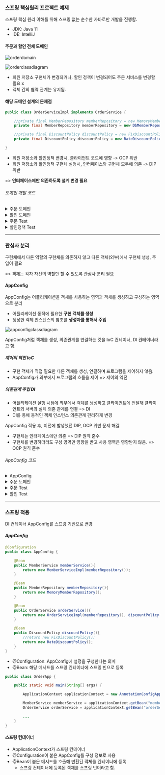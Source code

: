 ### 스프링 핵심원리 프로젝트 예제

스프링 핵심 원리 이해를 위해 스프링 없는 순수한 자바로만 개발을 진행함.

- JDK: Java 11
- IDE: IntelliJ

#### 주문과 할인 전체 도메인

![orderdomain](https://user-images.githubusercontent.com/68267278/160562399-f180aa3f-2739-4083-8030-e4ac0350cc67.png)



![orderclassdiagram](https://user-images.githubusercontent.com/68267278/160534462-3145fff5-0fc2-45d6-93da-d43c92213bda.png)

- 회원 저장소 구현체가 변경되거나, 할인 정책이 변경되어도 주문 서비스를 변경할 필요 x
- 객체 간의 협력 관계는 유지됨.


#### 해당 도메인 설계의 문제점

``` java
public class OrderServiceImpl implements OrderService {

    //private final MemberRepository memberRepository = new MemoryMemberRepository();
    private final MemberRepository memberRepository = new DbMemberRepository();

    //private final DiscountPolicy discountPolicy = new FixDiscountPolicy();
    private final DiscountPolicy discountPolicy = new RateDiscountPolicy();

}

```

- 회원 저장소와 할인정책 변경시, 클라이언트 코드에 영향 -> OCP 위반
- 회원 저장소와 할인정책 구현체 설정시, 인터페이스와 구현체 모두에 의존 -> DIP 위반

=> <b>인터페이스에만 의존하도록 설계 변경 필요</b>

###### 도메인 개발 코드
<details>
<summary>주문 도메인</summary>

``` java
public interface OrderService {

    //주문 생성 후 주문 결과 반환
    Order createOrder(Long memberId, String itemName, int itemPrice);
}

```

``` java
public class OrderServiceImpl implements OrderService {

    private final MemberRepository memberRepository = new MemoryMemberRepository();
    private final DiscountPolicy discountPolicy = new FixDiscountPolicy();

    @Override
    public Order createOrder(Long memberId, String itemName, int itemPrice) {
        Member member = memberRepository.findById(memberId);
        int discountPrice = discountPolicy.discount(member, itemPrice);

        return new Order(memberId, itemName, itemPrice, discountPrice);
    }
}

```
</details>

<details>
<summary>할인 도메인</summary>

``` java
public interface DiscountPolicy {

    //return 할인 대상 금액
    int discount(Member member, int price);
}
```

``` java
public class FixDiscountPolicy implements DiscountPolicy{

    private int discountFixAmount = 1000; //1000원 할인

    @Override
    public int discount(Member member, int price) {
        if(member.getGrade()== Grade.VIP){
            return discountFixAmount;
        }else {
            return 0;
        }
    }
}
```

``` java
public class RateDiscountPolicy implements DiscountPolicy{

    private int discountPercent = 10;

    @Override
    public int discount(Member member, int price) {
        if(member.getGrade()== Grade.VIP){
            return price * discountPercent/100;
        }
        else{
            return 0;
        }
    }
}
```
</details>

<details>
<summary>주문 Test</summary>

``` java
class OrderAppTest {

    MemberService memberService = new MemberServiceImpl();
    OrderService orderService = new OrderServiceImpl();

    @Test
    void createOrder() {
        Long memberId = 1L;
        Member member = new Member(memberId, "memberA", Grade.VIP);
        memberService.join(member);

        Order order = orderService.createOrder(memberId, "itemA", 10000);
        Assertions.assertThat(order.getDiscountPrice()).isEqualTo(1000);
    }
}
```
</details>

<details>
<summary>할인정책 Test</summary>

``` java

class RateDiscountPolicyTest {

    RateDiscountPolicy discountPolicy = new RateDiscountPolicy();

    @Test
    @DisplayName("VIP는 10% 할인이 적용되어야 한다")
    void vip_o() {
        //given
        Member member = new Member(1L, "memberVIP", Grade.VIP);

        //when
        int discount = discountPolicy.discount(member, 10000);

        //then
        Assertions.assertThat(discount).isEqualTo(1000);
    }

    @Test
    @DisplayName("VIP가 아니면 할인이 적용되지 않아야 한다")
    void vip_x(){
        //given
        Member member = new Member(2L, "memberBASIC", Grade.BASIC);

        //when
        int discount = discountPolicy.discount(member, 10000);

        //then
        Assertions.assertThat(discount).isEqualTo(0);
    }
}
```
</details>

----

### 관심사 분리

구현체에서 다른 역할의 구현체를 의존하지 않고 다른 객체(외부)에서 구현체 생성, 주입이 필요

=> 객체는 각자 자신의 역할만 할 수 있도록 관심사 분리 필요

#### AppConfig

AppConfig는 어플리케이션을 객체를 사용하는 영역과 객체를 생성하고 구성하는 영역으로 분리

- 어플리케이션 동작에 필요한 <b>구현 객체를 생성</b>
- 생성한 객체 인스턴스의 참조를 <b>생성자를 통해서 주입</b>

![appconfigclassdiagram](https://user-images.githubusercontent.com/68267278/160762757-474063cd-4a8b-4dd6-a19e-9f2a3103ab49.png)


AppConfig처럼 객체를 생성, 의존관계를 연결하는 것을 IoC 컨테이너, DI 컨테이너라고 함.

##### 제어의 역전 IoC

- 구현 객체가 직접 필요한 다른 객체를 생성, 연결하며 프로그램을 제어하지 않음.
- AppConfig가 외부에서 프로그램의 흐름을 제어 => 제어의 역전

##### 의존관계 주입 DI

- 어플리케이션 실행 시점에 외부에서 객체를 생성하고 클라이언트에 전달해 클라이언트와 서버의 실제 의존 관계를 연결 => DI
- DI를 통해 동적인 객체 인스턴스 의존관계 편리하게 변경


AppConfig 적용 후, 이전에 발생했던 DIP, OCP 위반 문제 해결

- 구현체는 인터페이스에만 의존 => DIP 원칙 준수
- 구현체를 변경하더라도 구성 영역만 영향을 받고 사용 영역은 영향받지 않음. => OCP 원칙 준수

###### AppConfig 코드
<details>
<summary>AppConfig</summary>

``` java
public class AppConfig {

    public MemberService memberService(){
        return new MemberServiceImpl(memberRepository());
    }
    
    public MemberRepository memberRepository(){
        return new MemoryMemberRepository();
    }

    public OrderService orderService(){
        return new OrderServiceImpl(memberRepository(), discountPolicy());
    }

    public DiscountPolicy discountPolicy(){
        //return new FixDiscountPolicy();
        return new RateDiscountPolicy();
    }
}

```
</details>

<details>
<summary>주문 도메인</summary>

``` java
public class OrderServiceImpl implements OrderService {

    private final MemberRepository memberRepository;
    private final DiscountPolicy discountPolicy;

    public OrderServiceImpl(MemberRepository memberRepository, DiscountPolicy discountPolicy) {
        this.memberRepository = memberRepository;
        this.discountPolicy = discountPolicy;
    }

    @Override
    public Order createOrder(Long memberId, String itemName, int itemPrice) {
        Member member = memberRepository.findById(memberId);
        int discountPrice = discountPolicy.discount(member, itemPrice);

        return new Order(memberId, itemName, itemPrice, discountPrice);
    }
}

```
</details>

<details>
<summary>주문 Test</summary>

``` java
class OrderAppTest {

    MemberService memberService;
    OrderService orderService;

    @BeforeEach
    public void beforeEach(){
        AppConfig appConfig = new AppConfig();

        memberService = appConfig.memberService();
        orderService = appConfig.orderService();
    }

    @Test
    void createOrder() {
        Long memberId = 1L;
        Member member = new Member(memberId, "memberA", Grade.VIP);
        memberService.join(member);

        Order order = orderService.createOrder(memberId, "itemA", 10000);
        Assertions.assertThat(order.getDiscountPrice()).isEqualTo(1000);
    }
}
```
</details>

<details>
<summary>할인 Test</summary>

``` java
class RateDiscountPolicyTest {

    DiscountPolicy discountPolicy;

    @Test
    @DisplayName("VIP는 10% 할인이 적용되어야 한다")
    void vip_o() {

        AppConfig appConfig = new AppConfig();
        discountPolicy = appConfig.discountPolicy();

        //given
        Member member = new Member(1L, "memberVIP", Grade.VIP);

        //when
        int discount = discountPolicy.discount(member, 20000);

        //then
        Assertions.assertThat(discount).isEqualTo(2000);
    }

    @Test
    @DisplayName("VIP가 아니면 할인이 적용되지 않아야 한다")
    void vip_x(){

        AppConfig appConfig = new AppConfig();
        discountPolicy = appConfig.discountPolicy();

        //given
        Member member = new Member(2L, "memberBASIC", Grade.BASIC);

        //when
        int discount = discountPolicy.discount(member, 10000);

        //then
        Assertions.assertThat(discount).isEqualTo(0);
    }
}
```
</details>

---
### 스프링 적용

DI 컨테이너 AppConfig를 스프링 기반으로 변경


##### AppConfig
``` java
@Configuration
public class AppConfig {

    @Bean
    public MemberService memberService(){
        return new MemberServiceImpl(memberRepository());
    }

    @Bean
    public MemberRepository memberRepository(){
        return new MemoryMemberRepository();
    }

    @Bean
    public OrderService orderService(){
        return new OrderServiceImpl(memberRepository(), discountPolicy());
    }

    @Bean
    public DiscountPolicy discountPolicy(){
        //return new FixDiscountPolicy();
        return new RateDiscountPolicy();
    }
}
```

- @Configuration: AppConfig에 설정을 구성한다는 의미
- @Bean: 해당 메서드를 스프링 컨테이너에 스프링 빈으로 등록


``` java
public class OrderApp {

    public static void main(String[] args) {

        ApplicationContext applicationContext = new AnnotationConfigApplicationContext(AppConfig.class);

        MemberService memberService = applicationContext.getBean("memberService", MemberService.class);
        OrderService orderService = applicationContext.getBean("orderService", OrderService.class);

        ...
    }
}

```

#### 스프링 컨테이너

- ApplicationContext가 스프링 컨테이너
- @Configuration이 붙은 AppConfig를 구성 정보로 사용
- @Bean이 붙은 메서드를 호출해 반환된 객체를 컨테이너에 등록
  - 스프링 컨테이너에 등록된 객체를 스프링 빈이라고 함.